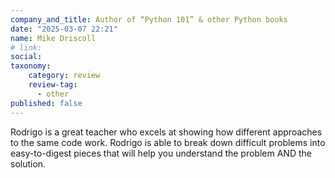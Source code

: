 ```yaml
---
company_and_title: Author of “Python 101” & other Python books
date: "2025-03-07 22:21"
name: Mike Driscoll
# link:
social: 
taxonomy:
    category: review
    review-tag:
      - other
published: false
---
```


Rodrigo is a great teacher who excels at showing how different approaches to the same code work.
Rodrigo is able to break down difficult problems into easy-to-digest pieces that will help you understand the problem AND the solution.

